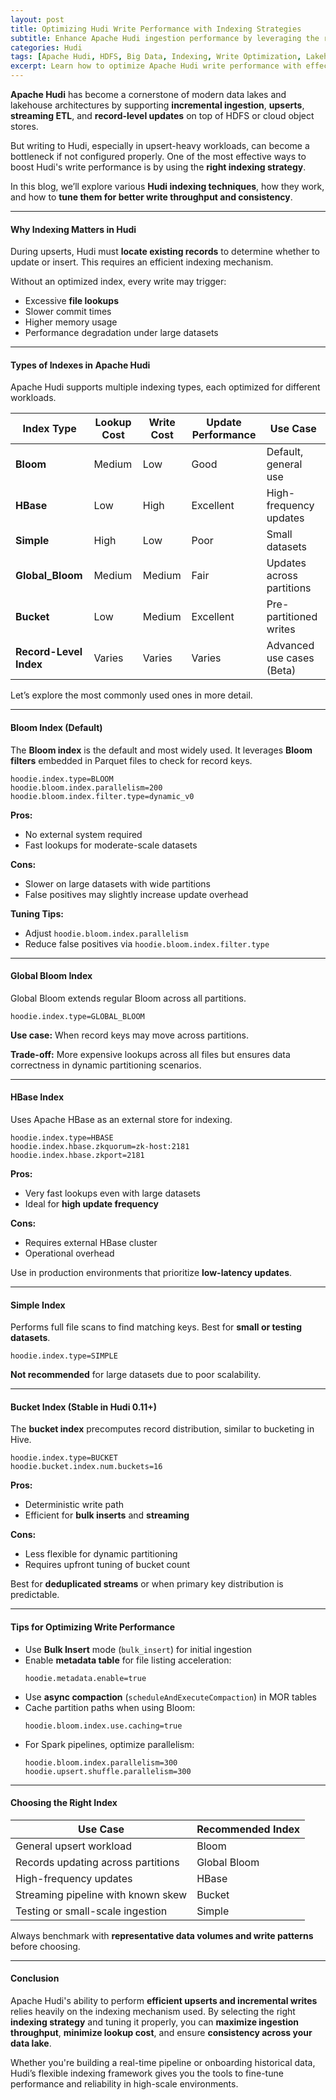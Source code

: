 ```yaml
---
layout: post
title: Optimizing Hudi Write Performance with Indexing Strategies
subtitle: Enhance Apache Hudi ingestion performance by leveraging the right indexing configurations
categories: Hudi
tags: [Apache Hudi, HDFS, Big Data, Indexing, Write Optimization, Lakehouse, Data Engineering]
excerpt: Learn how to optimize Apache Hudi write performance with effective indexing strategies including Bloom, HBase, Simple, and Bucket indexes. Improve ingest speed and query consistency in your data lake.
---
```

**Apache Hudi** has become a cornerstone of modern data lakes and lakehouse architectures by supporting **incremental ingestion**, **upserts**, **streaming ETL**, and **record-level updates** on top of HDFS or cloud object stores.

But writing to Hudi, especially in upsert-heavy workloads, can become a bottleneck if not configured properly. One of the most effective ways to boost Hudi's write performance is by using the **right indexing strategy**.

In this blog, we’ll explore various **Hudi indexing techniques**, how they work, and how to **tune them for better write throughput and consistency**.

---

#### Why Indexing Matters in Hudi

During upserts, Hudi must **locate existing records** to determine whether to update or insert. This requires an efficient indexing mechanism.

Without an optimized index, every write may trigger:
- Excessive **file lookups**
- Slower commit times
- Higher memory usage
- Performance degradation under large datasets

---

#### Types of Indexes in Apache Hudi

Apache Hudi supports multiple indexing types, each optimized for different workloads.

| Index Type   | Lookup Cost | Write Cost | Update Performance | Use Case |
|--------------|-------------|------------|---------------------|----------|
| **Bloom**    | Medium      | Low        | Good                | Default, general use |
| **HBase**    | Low         | High       | Excellent           | High-frequency updates |
| **Simple**   | High        | Low        | Poor                | Small datasets |
| **Global_Bloom** | Medium | Medium     | Fair                | Updates across partitions |
| **Bucket**   | Low         | Medium     | Excellent           | Pre-partitioned writes |
| **Record-Level Index** | Varies | Varies | Varies           | Advanced use cases (Beta) |

Let’s explore the most commonly used ones in more detail.

---

#### Bloom Index (Default)

The **Bloom index** is the default and most widely used. It leverages **Bloom filters** embedded in Parquet files to check for record keys.

```properties
hoodie.index.type=BLOOM
hoodie.bloom.index.parallelism=200
hoodie.bloom.index.filter.type=dynamic_v0
```

**Pros:**
- No external system required
- Fast lookups for moderate-scale datasets

**Cons:**
- Slower on large datasets with wide partitions
- False positives may slightly increase update overhead

**Tuning Tips:**
- Adjust `hoodie.bloom.index.parallelism`
- Reduce false positives via `hoodie.bloom.index.filter.type`

---

#### Global Bloom Index

Global Bloom extends regular Bloom across all partitions.

```properties
hoodie.index.type=GLOBAL_BLOOM
```

**Use case:** When record keys may move across partitions.

**Trade-off:** More expensive lookups across all files but ensures data correctness in dynamic partitioning scenarios.

---

#### HBase Index

Uses Apache HBase as an external store for indexing.

```properties
hoodie.index.type=HBASE
hoodie.index.hbase.zkquorum=zk-host:2181
hoodie.index.hbase.zkport=2181
```

**Pros:**
- Very fast lookups even with large datasets
- Ideal for **high update frequency**

**Cons:**
- Requires external HBase cluster
- Operational overhead

Use in production environments that prioritize **low-latency updates**.

---

#### Simple Index

Performs full file scans to find matching keys. Best for **small or testing datasets**.

```properties
hoodie.index.type=SIMPLE
```

**Not recommended** for large datasets due to poor scalability.

---

#### Bucket Index (Stable in Hudi 0.11+)

The **bucket index** precomputes record distribution, similar to bucketing in Hive.

```properties
hoodie.index.type=BUCKET
hoodie.bucket.index.num.buckets=16
```

**Pros:**
- Deterministic write path
- Efficient for **bulk inserts** and **streaming**

**Cons:**
- Less flexible for dynamic partitioning
- Requires upfront tuning of bucket count

Best for **deduplicated streams** or when primary key distribution is predictable.

---

#### Tips for Optimizing Write Performance

- Use **Bulk Insert** mode (`bulk_insert`) for initial ingestion
- Enable **metadata table** for file listing acceleration:
  ```properties
  hoodie.metadata.enable=true
  ```
- Use **async compaction** (`scheduleAndExecuteCompaction`) in MOR tables
- Cache partition paths when using Bloom:
  ```
  hoodie.bloom.index.use.caching=true
  ```
- For Spark pipelines, optimize parallelism:
  ```properties
  hoodie.bloom.index.parallelism=300
  hoodie.upsert.shuffle.parallelism=300
  ```

---

#### Choosing the Right Index

| Use Case                                | Recommended Index |
|----------------------------------------|-------------------|
| General upsert workload                | Bloom             |
| Records updating across partitions     | Global Bloom      |
| High-frequency updates                 | HBase             |
| Streaming pipeline with known skew     | Bucket            |
| Testing or small-scale ingestion       | Simple            |

Always benchmark with **representative data volumes and write patterns** before choosing.

---

#### Conclusion

Apache Hudi's ability to perform **efficient upserts and incremental writes** relies heavily on the indexing mechanism used. By selecting the right **indexing strategy** and tuning it properly, you can **maximize ingestion throughput**, **minimize lookup cost**, and ensure **consistency across your data lake**.

Whether you're building a real-time pipeline or onboarding historical data, Hudi’s flexible indexing framework gives you the tools to fine-tune performance and reliability in high-scale environments.
